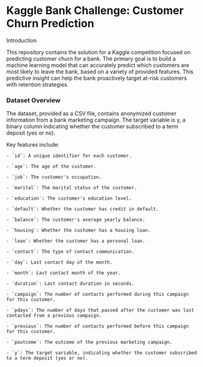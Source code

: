 # Kaggle Bank Challenge: Customer Churn Prediction
Introduction

This repository contains the solution for a Kaggle competition focused on predicting customer churn for a bank. The primary goal is to build a machine learning model that can accurately predict which customers are most likely to leave the bank, based on a variety of provided features. This predictive insight can help the bank proactively target at-risk customers with retention strategies.

### Dataset Overview

The dataset, provided as a CSV file, contains anonymized customer information from a bank marketing campaign. The target variable is y, a binary column indicating whether the customer subscribed to a term deposit (yes or no).

Key features include:

    - `id`: A unique identifier for each customer.

    - `age`: The age of the customer.

    - `job`: The customer's occupation.

    - `marital`: The marital status of the customer.

    - `education`: The customer's education level.

    - `default`: Whether the customer has credit in default.

    - `balance`: The customer's average yearly balance.

    - `housing`: Whether the customer has a housing loan.

    - `loan`: Whether the customer has a personal loan.

    - `contact`: The type of contact communication.

    - `day`: Last contact day of the month.

    - `month`: Last contact month of the year.

    - `duration`: Last contact duration in seconds.

    - `campaign`: The number of contacts performed during this campaign for this customer.

    - `pdays`: The number of days that passed after the customer was last contacted from a previous campaign.

    - `previous`: The number of contacts performed before this campaign for this customer.

    - `poutcome`: The outcome of the previous marketing campaign.

    - `y`: The target variable, indicating whether the customer subscribed to a term deposit (yes or no).
